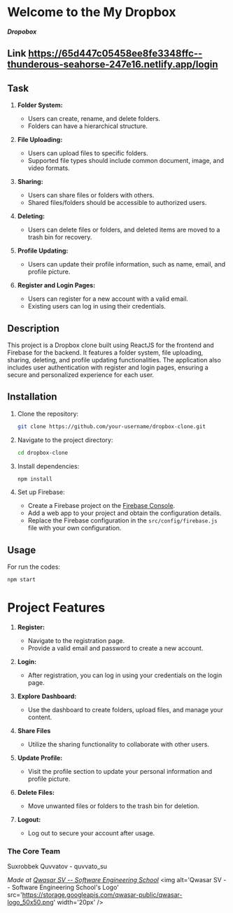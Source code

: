 # Welcome to the My Dropbox
***Dropobox***

## Link https://65d447c05458ee8fe3348ffc--thunderous-seahorse-247e16.netlify.app/login

## Task
1. **Folder System:**
   - Users can create, rename, and delete folders.
   - Folders can have a hierarchical structure.

2. **File Uploading:**
   - Users can upload files to specific folders.
   - Supported file types should include common document, image, and video formats.

3. **Sharing:**
   - Users can share files or folders with others.
   - Shared files/folders should be accessible to authorized users.

4. **Deleting:**
   - Users can delete files or folders, and deleted items are moved to a trash bin for recovery.

5. **Profile Updating:**
   - Users can update their profile information, such as name, email, and profile picture.

6. **Register and Login Pages:**
   - Users can register for a new account with a valid email.
   - Existing users can log in using their credentials.

## Description
This project is a Dropbox clone built using ReactJS for the frontend and Firebase for the backend. 
It features a folder system, file uploading, sharing, deleting, and profile updating functionalities. 
The application also includes user authentication with register and login pages, ensuring a secure and personalized experience for each user.

## Installation
1. Clone the repository:
   ```bash
   git clone https://github.com/your-username/dropbox-clone.git
   ```

2. Navigate to the project directory:
   ```bash
   cd dropbox-clone
   ```

3. Install dependencies:
   ```bash
   npm install
   ```
4. Set up Firebase:
   - Create a Firebase project on the [Firebase Console](https://console.firebase.google.com/).
   - Add a web app to your project and obtain the configuration details.
   - Replace the Firebase configuration in the `src/config/firebase.js` file with your own configuration.

## Usage
For run the codes:
   ```bash
   npm start
   ```
# Project Features
1. **Register:**
   - Navigate to the registration page.
   - Provide a valid email and password to create a new account.

2. **Login:**
   - After registration, you can log in using your credentials on the login page.

3. **Explore Dashboard:**
   - Use the dashboard to create folders, upload files, and manage your content.

4. **Share Files**
   - Utilize the sharing functionality to collaborate with other users.

5. **Update Profile:**
   - Visit the profile section to update your personal information and profile picture.

6. **Delete Files:**
   - Move unwanted files or folders to the trash bin for deletion.

7. **Logout:**
   - Log out to secure your account after usage.

### The Core Team
Suxrobbek Quvvatov - quvvato_su


<span><i>Made at <a href='https://qwasar.io'>Qwasar SV -- Software Engineering School</a></i></span>
<span><img alt='Qwasar SV -- Software Engineering School's Logo' src='https://storage.googleapis.com/qwasar-public/qwasar-logo_50x50.png' width='20px' /></span>
